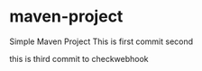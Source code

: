 # maven-project

Simple Maven Project
This is first commit
second

this is third commit to checkwebhook
